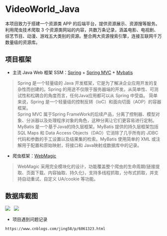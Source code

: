 # VideoWorld_Java
本项目致力于搭建一个资源类 APP 的后端平台，提供资源展示、资源搜等服务。利用爬虫技术爬取 3 个资源类网站的内容，共数万条记录，涵盖电影、电视剧、综艺节目、动漫、游戏五大类别的资源。整合两大资源搜索引擎，连接互联网千万数量级的资源库。

## 项目框架
  - 主流 Java Web 框架 SSM：[Spring][1] + [Spring MVC][2] + [Mybatis][3]
 >Spring 是一个轻量级的 Java 开发框架，它是为了解决企业应用开发的复杂性而创建的。Spring 的用途不仅限于服务器端的开发。从简单性、可测试性和松耦合的角度而言，任何Java应用都可以从 Spring 中受益。 简单来说，Spring 是一个轻量级的控制反转（IoC）和面向切面（AOP）的容器框架。<br/>
>Spring MVC 属于Spring FrameWork的后续产品，分离了控制器、模型对象、分派器以及处理程序对象的角色，这种分离让它们更容易进行定制。  <br/>
>MyBatis 是一个基于Java的持久层框架。MyBatis 提供的持久层框架包括 SQL Maps 和 Data Access Objects（DAO）它消除了几乎所有的 JDBC 代码和参数的手工设置以及结果集的检索。MyBatis 使用简单的 XML 或注解用于配置和原始映射，将接口和 Java映射成数据库中的记录。
 - 爬虫框架：[WebMagic][4]

  >WebMagic 采用完全模块化的设计，功能覆盖整个爬虫的生命周期(链接提取、页面下载、内容抽取、持久化)，支持多线程抓取，分布式抓取，并支持自动重试、自定义 UA/cookie 等功能。
## 数据库截图
![](https://github.com/123lxw123/VideoWorld_Java/blob/master/screenshot/QQ%E5%9B%BE%E7%89%8720170619225140.png)  
![](https://github.com/123lxw123/VideoWorld_Java/blob/master/screenshot/QQ%E5%9B%BE%E7%89%8720170619225637.png)  


  [1]: http://baike.baidu.com/item/spring/85061
  [2]: http://baike.baidu.com/item/spring%20MVC
  [3]: http://baike.baidu.com/item/MyBatis
  [4]: http://webmagic.io/




  - 项目遇到问题记录 
```` 中文乱码问题
https://www.cnblogs.com/jing58/p/6061323.html






